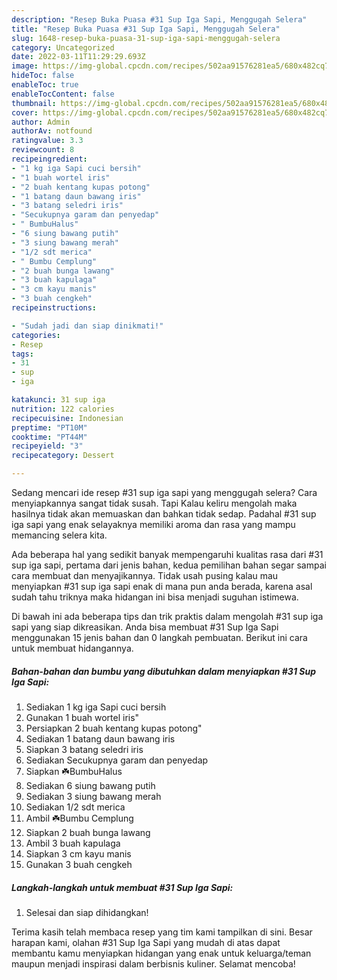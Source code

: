 ```yaml
---
description: "Resep Buka Puasa #31 Sup Iga Sapi, Menggugah Selera"
title: "Resep Buka Puasa #31 Sup Iga Sapi, Menggugah Selera"
slug: 1648-resep-buka-puasa-31-sup-iga-sapi-menggugah-selera
category: Uncategorized
date: 2022-03-11T11:29:29.693Z
image: https://img-global.cpcdn.com/recipes/502aa91576281ea5/680x482cq70/31-sup-iga-sapi-foto-resep-utama.jpg
hideToc: false
enableToc: true
enableTocContent: false
thumbnail: https://img-global.cpcdn.com/recipes/502aa91576281ea5/680x482cq70/31-sup-iga-sapi-foto-resep-utama.jpg
cover: https://img-global.cpcdn.com/recipes/502aa91576281ea5/680x482cq70/31-sup-iga-sapi-foto-resep-utama.jpg
author: Admin
authorAv: notfound
ratingvalue: 3.3
reviewcount: 8
recipeingredient:
- "1 kg iga Sapi cuci bersih"
- "1 buah wortel iris"
- "2 buah kentang kupas potong"
- "1 batang daun bawang iris"
- "3 batang seledri iris"
- "Secukupnya garam dan penyedap"
- " BumbuHalus"
- "6 siung bawang putih"
- "3 siung bawang merah"
- "1/2 sdt merica"
- " Bumbu Cemplung"
- "2 buah bunga lawang"
- "3 buah kapulaga"
- "3 cm kayu manis"
- "3 buah cengkeh"
recipeinstructions:

- "Sudah jadi dan siap dinikmati!"
categories:
- Resep
tags:
- 31
- sup
- iga

katakunci: 31 sup iga 
nutrition: 122 calories
recipecuisine: Indonesian
preptime: "PT10M"
cooktime: "PT44M"
recipeyield: "3"
recipecategory: Dessert

---
```



Sedang mencari ide resep #31 sup iga sapi yang menggugah selera? Cara menyiapkannya sangat tidak susah. Tapi Kalau keliru mengolah maka hasilnya tidak akan memuaskan dan bahkan tidak sedap. Padahal #31 sup iga sapi yang enak selayaknya memiliki aroma dan rasa yang mampu memancing selera kita.




Ada beberapa hal yang sedikit banyak mempengaruhi kualitas rasa dari #31 sup iga sapi, pertama dari jenis bahan, kedua pemilihan bahan segar sampai cara membuat dan menyajikannya. Tidak usah pusing kalau mau menyiapkan #31 sup iga sapi enak di mana pun anda berada, karena asal sudah tahu triknya maka hidangan ini bisa menjadi suguhan istimewa.


Di bawah ini ada beberapa tips dan trik praktis dalam mengolah #31 sup iga sapi yang siap dikreasikan. Anda bisa membuat #31 Sup Iga Sapi menggunakan 15 jenis bahan dan 0 langkah pembuatan. Berikut ini cara untuk membuat hidangannya.

<!--inarticleads1-->

##### Bahan-bahan dan bumbu yang dibutuhkan dalam menyiapkan #31 Sup Iga Sapi:

1. Sediakan 1 kg iga Sapi cuci bersih
1. Gunakan 1 buah wortel iris&#34;
1. Persiapkan 2 buah kentang kupas potong&#34;
1. Sediakan 1 batang daun bawang iris
1. Siapkan 3 batang seledri iris
1. Sediakan Secukupnya garam dan penyedap
1. Siapkan  ☘️BumbuHalus
1. Sediakan 6 siung bawang putih
1. Sediakan 3 siung bawang merah
1. Sediakan 1/2 sdt merica
1. Ambil  ☘️Bumbu Cemplung
1. Siapkan 2 buah bunga lawang
1. Ambil 3 buah kapulaga
1. Siapkan 3 cm kayu manis
1. Gunakan 3 buah cengkeh




<!--inarticleads2-->

##### Langkah-langkah untuk membuat #31 Sup Iga Sapi:


1. Selesai dan siap dihidangkan!



Terima kasih telah membaca resep yang tim kami tampilkan di sini. Besar harapan kami, olahan #31 Sup Iga Sapi yang mudah di atas dapat membantu kamu menyiapkan hidangan yang enak untuk keluarga/teman maupun menjadi inspirasi dalam berbisnis kuliner. Selamat mencoba!
